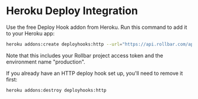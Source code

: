 # Heroku Deploy Integration

Use the free Deploy Hook addon from Heroku. Run this command to add it
to your Heroku app:

```bash
heroku addons:create deployhooks:http --url="https://api.rollbar.com/api/1/deploy/?access_token=POST_SERVER_ITEM_ACCESS_TOKEN&environment=production"
```

Note that this includes your Rollbar project access token and the
environment name "production".

If you already have an HTTP deploy hook set up, you'll need to remove it
first:

```bash
heroku addons:destroy deployhooks:http
```
